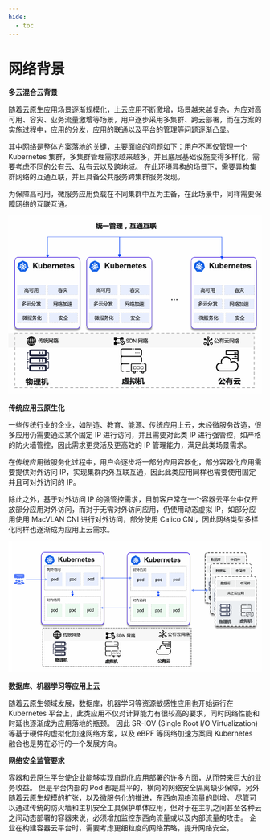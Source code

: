 ```yaml
---
hide:
  - toc
---
```


# 网络背景

**多云混合云背景**

随着云原生应用场景逐渐规模化，上云应用不断激增，场景越来越复杂，为应对高可用、容灾、业务流量激增等场景，用户逐步采用多集群、跨云部署，而在方案的实施过程中，应用的分发，应用的联通以及平台的管理等问题逐渐凸显。

其中网络是整体方案落地的关键，主要面临的问题如下：用户不再仅管理一个 Kubernetes 集群，多集群管理需求越来越多，并且底层基础设施变得多样化，需要考虑不同的公有云、私有云以及跨地域。
在此环境异构的场景下，需要异构集群网络的互通互联，并且具备公共服务跨集群服务发现。

为保障高可用，微服务应用负载在不同集群中互为主备，在此场景中，同样需要保障网络的互联互通。

![all-in-one](../images/intro01.png)

**传统应用云原生化**

一些传统行业的企业，如制造、教育、能源、传统应用上云，未经微服务改造，很多应用仍需要通过某个固定 IP 进行访问，并且需要对此类 IP 进行强管控，如严格的防火墙管控，因此需求更灵活及更高效的 IP 管理能力，满足此类场景需求。

在传统应用微服务化过程中，用户会逐步将一部分应用容器化，部分容器化应用需要提供对外访问 IP，实现集群内外互联互通，因此此类应用同样也需要使用固定并且可对外访问的 IP。

除此之外，基于对外访问 IP 的强管控需求，目前客户常在一个容器云平台中仅开放部分应用对外访问，而对于无需对外访问应用，仍使用动态虚拟 IP，如部分应用使用 MacVLAN CNI 进行对外访问，部分使用 Calico CNI，因此网络类型多样化同样也逐渐成为应用上云需求。

![cloud-native](../images/intro02.png)

**数据库、机器学习等应用上云**

随着云原生领域发展，数据库，机器学习等资源敏感性应用也开始运行在 Kubernetes 平台上，此类应用不仅对计算能力有很较高的要求，同时网络性能和时延也逐渐成为应用落地的瓶颈。
因此 SR-IOV (Single Root I/O Virtualization) 等基于硬件的虚拟化加速网络方案，以及 eBPF 等网络加速方案同 Kubernetes 融合也是势在必行的一个发展方向。

**网络安全监管要求**

容器和云原生平台使企业能够实现自动化应用部署的许多方面，从而带来巨大的业务收益。
但是平台内部的 Pod 都是扁平的，横向的网络安全隔离缺少保障，另外随着云原生规模的扩张，以及微服务化的推进，东西向网络流量的剧增。
尽管可以通过传统的防火墙和主机安全工具保护单体应用，但对于在主机之间甚至各种云之间动态部署的容器来说，必须增加监控东西向流量或以及内部流量的攻击。
企业在构建容器云平台时，需要考虑更细粒度的网络策略，提升网络安全。
